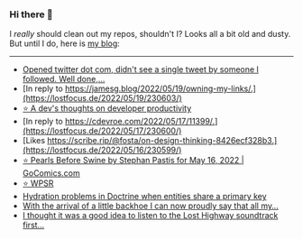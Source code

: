 ### Hi there 👋

I _really_ should clean out my repos, shouldn't I? Looks all a bit old and dusty. But until I do, here is [my blog](https://lostfocus.de/):

--- 

<!-- POST-LIST:START -->
- [Opened twitter dot com, didn&#39;t see a single tweet by someone I followed. Well done,…](https://lostfocus.de/2022/05/20/230605/)
- [In reply to https://jamesg.blog/2022/05/19/owning-my-links/.](https://lostfocus.de/2022/05/19/230603/)
- [⭐️ A dev&#39;s thoughts on developer productivity](https://lostfocus.de/2022/05/17/230602/)
- [In reply to https://cdevroe.com/2022/05/17/11399/.](https://lostfocus.de/2022/05/17/230600/)
- [Likes https://scribe.rip/@fosta/on-design-thinking-8426ecf328b3.](https://lostfocus.de/2022/05/16/230599/)
- [⭐️ Pearls Before Swine by Stephan Pastis for May 16, 2022 | GoComics.com](https://lostfocus.de/2022/05/16/230598/)
- [⭐️ WPSR](https://lostfocus.de/2022/05/15/230597/)
- [Hydration problems in Doctrine when entities share a primary key](https://lostfocus.de/2022/05/12/hydration-problems-in-doctrine-when-entities-share-a-primary-key/)
- [With the arrival of a little backhoe I can now proudly say that all my…](https://lostfocus.de/2022/05/11/230586/)
- [I thought it was a good idea to listen to the Lost Highway soundtrack first…](https://lostfocus.de/2022/05/11/230583/)
<!-- POST-LIST:END -->

<!--
**lostfocus/lostfocus** is a ✨ _special_ ✨ repository because its `README.md` (this file) appears on your GitHub profile.

Here are some ideas to get you started:

- 🔭 I’m currently working on ...
- 🌱 I’m currently learning ...
- 👯 I’m looking to collaborate on ...
- 🤔 I’m looking for help with ...
- 💬 Ask me about ...
- 📫 How to reach me: ...
- 😄 Pronouns: ...
- ⚡ Fun fact: ...
-->
